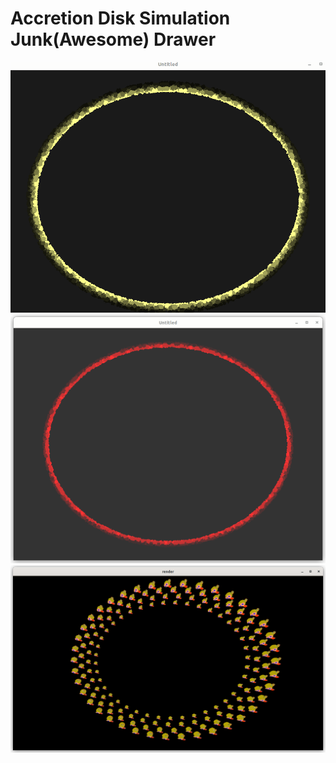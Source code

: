 # Accretion Disk Simulation Junk(Awesome) Drawer
![screenshot](lua_1/accretion_disk2.png)
![screenshot](lua_1/accretion_disk.png)
![screenshot](monkey_heads.png)

